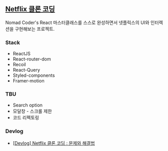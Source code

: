 ## [Netflix 클론 코딩](https://kylelee-js.github.io/Netflix/)

Nomad Coder's React 마스터클래스를 스스로 완성하면서 넷플릭스의 UI와 인터렉션을 구현해보는 프로젝트.

### Stack

- ReactJS
- React-router-dom
- Recoil
- React-Query
- Styled-components
- Framer-motion

### TBU

- Search option
- 모달창 - 스크롤 제한
- 코드 리펙토링

### Devlog

- [[Devlog] Netflix 클론 코딩 : 문제와 해결법](https://velog.io/@whzjqkrtm12/React-%EB%A7%88%EC%8A%A4%ED%84%B0%ED%81%B4%EB%9E%98%EC%8A%A4-%EB%AC%B8%EC%A0%9C%EB%93%A4%EA%B3%BC-%ED%95%B4%EA%B2%B0)
